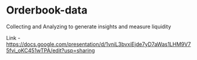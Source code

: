 # Orderbook-data
Collecting and Analyzing to generate insights and measure liquidity

Link - https://docs.google.com/presentation/d/1vniL3bvxiEjde7yD7aWas1LHM9V75fvi_oKC451wTPA/edit?usp=sharing
